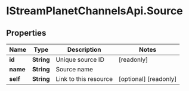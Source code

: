 # IStreamPlanetChannelsApi.Source

## Properties

Name | Type | Description | Notes
------------ | ------------- | ------------- | -------------
**id** | **String** | Unique source ID | [readonly] 
**name** | **String** | Source name | 
**self** | **String** | Link to this resource | [optional] [readonly] 


